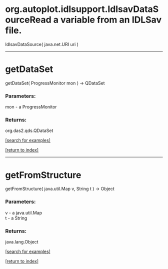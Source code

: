 # org.autoplot.idlsupport.IdlsavDataSourceRead a variable from an IDLSav file.
IdlsavDataSource( java.net.URI uri )


***
<a name="getDataSet"></a>
# getDataSet
getDataSet( ProgressMonitor mon ) &rarr; QDataSet



### Parameters:
mon - a ProgressMonitor

### Returns:
org.das2.qds.QDataSet


<a href="https://github.com/autoplot/dev/search?q=getDataSet&unscoped_q=getDataSet">[search for examples]</a>

<a href="https://github.com/autoplot/documentation/blob/master/javadoc/index-all.md">[return to index]</a>

***
<a name="getFromStructure"></a>
# getFromStructure
getFromStructure( java.util.Map v, String t ) &rarr; Object



### Parameters:
v - a java.util.Map
<br>t - a String

### Returns:
java.lang.Object


<a href="https://github.com/autoplot/dev/search?q=getFromStructure&unscoped_q=getFromStructure">[search for examples]</a>

<a href="https://github.com/autoplot/documentation/blob/master/javadoc/index-all.md">[return to index]</a>

